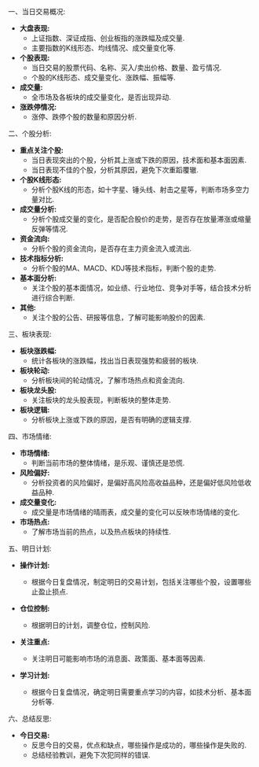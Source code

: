 一、当日交易概况:

- **大盘表现:**
    - 上证指数、深证成指、创业板指的涨跌幅及成交量.﻿
    - 主要指数的K线形态、均线情况、成交量变化等.﻿
- **个股表现:**
    - 当日交易的股票代码、名称、买入/卖出价格、数量、盈亏情况.﻿
    - 个股的K线形态、成交量变化、涨跌幅、振幅等.﻿
- **成交量:**
    - 全市场及各板块的成交量变化，是否出现异动.﻿
- **涨跌停情况:**
    - 涨停、跌停个股的数量和原因分析.﻿

二、个股分析:

- **重点关注个股:**
    - 当日表现突出的个股，分析其上涨或下跌的原因，技术面和基本面因素.﻿
    - 当日表现不佳的个股，分析其原因，避免下次重蹈覆辙.﻿
- **个股K线形态:**
    - 分析个股K线的形态，如十字星、锤头线、射击之星等，判断市场多空力量对比.﻿
- **成交量分析:**
    - 分析个股成交量的变化，是否配合股价的走势，是否存在放量滞涨或缩量反弹等情况.﻿
- **资金流向:**
    - 分析个股的资金流向，是否存在主力资金流入或流出.﻿
- **技术指标分析:**
    - 分析个股的MA、MACD、KDJ等技术指标，判断个股的走势.﻿
- **基本面分析:**
    - 关注个股的基本面情况，如业绩、行业地位、竞争对手等，结合技术分析进行综合判断.﻿
- **其他:**
    - 关注个股的公告、研报等信息，了解可能影响股价的因素.﻿

三、板块表现:

- **板块涨跌幅:**
    - 统计各板块的涨跌幅，找出当日表现强势和疲弱的板块.﻿
- **板块轮动:**
    - 分析板块间的轮动情况，了解市场热点和资金流向.﻿
- **板块龙头股:**
    - 关注板块的龙头股表现，判断板块的整体走势.﻿
- **板块逻辑:**
    - 分析板块上涨或下跌的原因，是否有明确的逻辑支撑.﻿

四、市场情绪:

- **市场情绪:**
    - 判断当前市场的整体情绪，是乐观、谨慎还是恐慌.
- **风险偏好:**
    - 分析投资者的风险偏好，是偏好高风险高收益品种，还是偏好低风险低收益品种.
- **成交量变化:**
    - 成交量是市场情绪的晴雨表，成交量的变化可以反映市场情绪的变化.
- **市场热点:**
    - 了解市场当前的热点，以及热点板块的持续性.﻿

五、明日计划:

- **操作计划:**
    
    - 根据今日复盘情况，制定明日的交易计划，包括关注哪些个股，设置哪些止盈止损点.
    
- **仓位控制:**
    
    - 根据明日的计划，调整仓位，控制风险.
    
- **关注重点:**
    
    - 关注明日可能影响市场的消息面、政策面、基本面等因素.
    
- **学习计划:**
    - 根据今日复盘情况，确定明日需要重点学习的内容，如技术分析、基本面分析等.﻿
    
六、总结反思:
- **今日交易:**
    - 反思今日的交易，优点和缺点，哪些操作是成功的，哪些操作是失败的.
    - 总结经验教训，避免下次犯同样的错误.